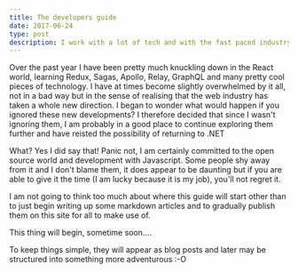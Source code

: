 ```yaml
---
title: The developers guide
date: 2017-06-24
type: post
description: I work with a lot of tech and with the fast paced industry we work in time to write things down!
---
```


Over the past year I have been pretty much knuckling down in the React world, learning Redux, Sagas, Apollo, Relay, GraphQL and many pretty cool pieces of technology. I have at times become slightly overwhelmed by it all, not in a bad way but in the sense of realising that the web industry has taken a whole new direction. I began to wonder what would happen if you ignored these new developments? I therefore decided that since I wasn't ignoring them, I am probably in a good place to continue exploring them further and have reisted the possibility of returning to .NET

What? Yes I did say that! Panic not, I am certainly committed to the open source world and development with Javascript. Some people shy away from it and I don't blame them, it does appear to be daunting but if you are able to give it the time (I am lucky because it is my job), you'll not regret it.

I am not going to think too much about where this guide will start other than to just begin writing up some markdown articles and to gradually publish them on this site for all to make use of.

This thing will begin, sometime soon....

To keep things simple, they will appear as blog posts and later may be structured into something more adventurous :-O